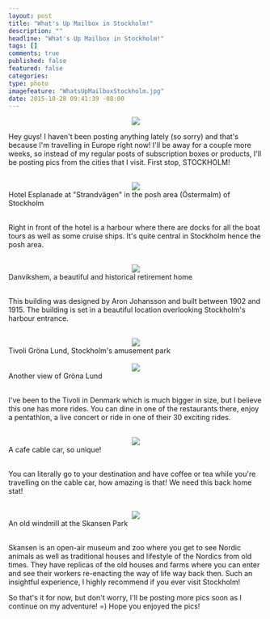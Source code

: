 ```yaml
---
layout: post
title: "What's Up Mailbox in Stockholm!"
description: ""
headline: "What's Up Mailbox in Stockholm!"
tags: []
comments: true
published: false
featured: false
categories: 
type: photo
imagefeature: "WhatsUpMailboxStockholm.jpg"
date: 2015-10-28 09:41:39 -08:00
---
```


<center><img src="/images/WhatsUpMailboxStockholm.jpg"></center>

<p>Hey guys! I haven't been posting anything lately (so sorry) and that's because I'm travelling in Europe right now! I'll be away for a couple more weeks, so instead of my regular posts of subscription boxes or products, I'll be posting pics from the cities that I visit. First stop, STOCKHOLM!</p>

<br>

<center><img src="/images/Stockholm1.jpg"></center>
<figcaption>Hotel Esplanade at "Strandvägen" in the posh area (Östermalm) of Stockholm</figcaption>

<br>

<p>Right in front of the hotel is a harbour where there are docks for all the boat tours as well as some cruise ships. It's quite central in Stockholm hence the posh area.</p>

<br>

<center><img src="/images/Stockholm2.jpg"></center>
<figcaption>Danvikshem, a beautiful and historical retirement home</figcaption>

<br>

<p>This building was designed by Aron Johansson and built between 1902 and 1915. The building is set in a beautiful location overlooking Stockholm's harbour entrance.</p>

<br>

<center><img src="/images/Stockholm3.jpg"></center>
<figcaption>Tivoli Gröna Lund, Stockholm's amusement park</figcaption>

<br>

<center><img src="/images/Stockholm4.jpg"></center>
<figcaption>Another view of Gröna Lund</figcaption>

<br>

<p>I've been to the Tivoli in Denmark which is much bigger in size, but I believe this one has more rides. You can dine in one of the restaurants there, enjoy a pentathlon, a live concert or ride in one of their 30 exciting rides.</p>

<br>

<center><img src="/images/Stockholm5.jpg"></center>
<figcaption>A cafe cable car, so unique!</figcaption>

<br>

<p>You can literally go to your destination and have coffee or tea while you're travelling on the cable car, how amazing is that! We need this back home stat!</p>

<br>

<center><img src="/images/Stockholm6.jpg"></center>
<figcaption>An old windmill at the Skansen Park</figcaption>

<br>

<p>Skansen is an open-air museum and zoo where you get to see Nordic animals as well as traditional houses and lifestyle of the Nordics from old times. They have replicas of the old houses and farms where you can enter and see their workers re-enacting the way of life way back then. Such an insightful experience, I highly recommend if you ever visit Stockholm!</p>

<p>So that's it for now, but don't worry, I'll be posting more pics soon as I continue on my adventure! =) Hope you enjoyed the pics!</p>
